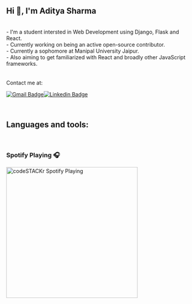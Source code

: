 ## Hi 👋, I'm Aditya Sharma
<br />
- I'm a student intersted in Web Development using Django, Flask and React.<br />
- Currently working on being an active open-source contributor.<br />
- Currently a sophomore at Manipal University Jaipur.<br />
- Also aiming to get familiarized with React and broadly other JavaScript frameworks.<br />
<br/>
<br />
Contact me at:<br />

[![Gmail Badge](https://img.shields.io/badge/-aditya.sharma9301@gmail.com-c14438?style=flat-square&logo=Gmail&logoColor=white&link=mailto:aditya.sharma9301@gmail.com)](mailto:aditya.sharma9301@gmail.com)[![Linkedin Badge](https://img.shields.io/badge/-adityyasharma-blue?style=flat-square&logo=Linkedin&logoColor=white&link=https://www.linkedin.com/in/adityyasharma/)](https://www.linkedin.com/in/adityyasharma/)

<br />

## Languages and tools:

<br />



### Spotify Playing 🎧
[<img src="https://now-playing-codestackr.vercel.app/api/spotify-playing" alt="codeSTACKr Spotify Playing" width="350" />](https://open.spotify.com/user/73r21sc9q2r1y1smf12izopv0)
<!-- put link here! -->

